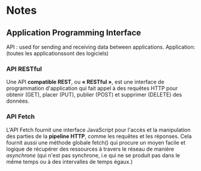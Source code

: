 # Notes #

## Application Programming Interface ##

API : used for sending and receiving data between applications.
Application: (toutes les applicationssont des logiciels)

### API RESTful ###

Une API **compatible REST**, ou **« RESTful »**, est une interface de programmation d'application qui fait appel à des
requêtes HTTP pour obtenir (GET), placer (PUT), publier (POST) et supprimer (DELETE) des données.

### API Fetch ###

L'API Fetch fournit une interface JavaScript pour l'accès et la manipulation des parties de la **pipeline HTTP**, comme les
requêtes et les réponses. Cela fournit aussi une méthode globale fetch() qui procure un moyen facile et logique de
récupérer des ressources à travers le réseau de manière *asynchrone* (qui n'est pas synchrone, i.e qui ne se produit pas
dans le même temps ou à des intervalles de temps égaux.)

